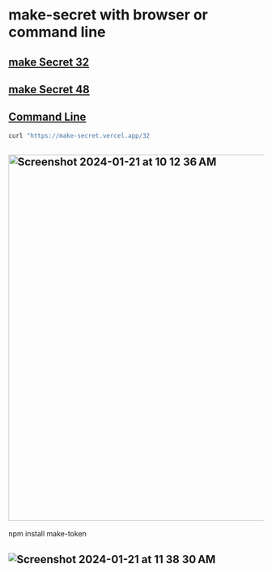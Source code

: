 # make-secret with browser or command line

## <a href="https://make-secret.vercel.app/32">make Secret 32

## <a href="https://make-secret.vercel.app/48">make Secret 48

## Command Line

```bash
curl "https://make-secret.vercel.app/32

```

## <img width="723" alt="Screenshot 2024-01-21 at 10 12 36 AM" src="https://github.com/sudo-self/make-secret/assets/119916323/a9e29c23-7b04-4166-9471-ee53eff2e1c0">

npm install make-token

## ![Screenshot 2024-01-21 at 11 38 30 AM](https://github.com/sudo-self/make-secret/assets/119916323/22409ed1-f803-4d55-b195-526edfaa1577)
